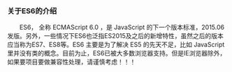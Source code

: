 ### 关于ES6的介绍
&emsp;&emsp;ES6， 全称 ECMAScript 6.0 ，是 JavaScript 的下一个版本标准，2015.06 发版。另外，一些情况下ES6也泛指ES2015及之后的新增特性，虽然之后的版本应当称为ES7、ES8等。ES6 主要是为了解决 ES5 的先天不足，比如 JavaScript 里并没有类的概念。目前为止，ES6已被大多数浏览器支持。但是IE浏览器除外，如果要项目要做兼容性处理，请谨慎考虑！！！